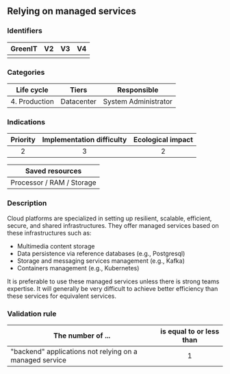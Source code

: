 ## Relying on managed services

### Identifiers

| GreenIT | V2  | V3  | V4  |
|:-------:|:---:|:---:|:---:|
|         |     |     |     |

### Categories

| Life cycle |  Tiers  |  Responsible  |
|:-------------:|:----------:|:-----------------------:|
| 4. Production | Datacenter | System Administrator |

### Indications

| Priority |      Implementation difficulty       |  Ecological impact    |
|:-----------------:|:--------------:|:-----------------:|
|         2         |       3        |         2         |

|Saved resources                                    |
|:------------------------------------:|
| Processor / RAM / Storage |

### Description

Cloud platforms are specialized in setting up resilient, scalable, efficient, secure, and shared infrastructures. They offer managed services based on these infrastructures such as:

- Multimedia content storage
- Data persistence via reference databases (e.g., Postgresql)
- Storage and messaging services management (e.g., Kafka)
- Containers management (e.g., Kubernetes)

It is preferable to use these managed services unless there is strong teams expertise. It will generally be very difficult to achieve better efficiency than these services for equivalent services.

### Validation rule

| The number of ...     | is equal to or less than   |  
|------------------------------------------------------------------|:-----------------------:|
| "backend" applications not relying on a managed service |            1            |
